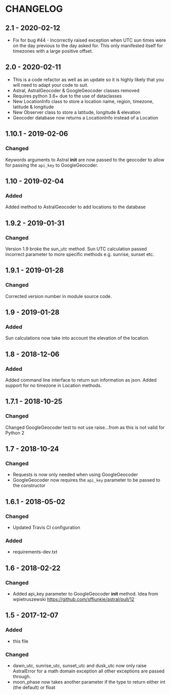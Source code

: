 # CHANGELOG

## 2.1 - 2020-02-12

- Fix for bug #44 - Incorrectly raised exception when UTC sun times were on the day
  previous to the day asked for. This only manifested itself for timezones with
  a large positive offset.

## 2.0 - 2020-02-11

- This is a code refactor as well as an update so it is highly likely that you will
  need to adapt your code to suit.
- Astral, AstralGeocoder & GoogleGeocoder classes removed
- Requires python 3.6+ due to the use of dataclasses
- New LocationInfo class to store a location name, region, timezone, latitude & longitude
- New Observer class to store a latitude, longitude & elevation
- Geocoder database now returns a LocationInfo instead of a Location

## 1.10.1 - 2019-02-06

### Changed

Keywords arguments to Astral **init** are now passed to the geocoder to allow for passing
the `api_key` to GoogleGeocoder.

## 1.10 - 2019-02-04

### Added

Added method to AstralGeocoder to add locations to the database

## 1.9.2 - 2019-01-31

### Changed

Version 1.9 broke the sun_utc method. Sun UTC calculation passed incorrect
parameter to more specific methods e.g. sunrise, sunset etc.

## 1.9.1 - 2019-01-28

### Changed

Corrected version number in module source code.

## 1.9 - 2019-01-28

### Added

Sun calculations now take into account the elevation of the location.

## 1.8 - 2018-12-06

### Added

Added command line interface to return sun information as json.
Added support for no timezone in Location methods.

## 1.7.1 - 2018-10-25

### Changed

Changed GoogleGeocoder test to not use raise...from as this is not valid for Python 2

## 1.7 - 2018-10-24

### Changed

- Requests is now only needed when using GoogleGeocoder
- GoogleGeocoder now requires the `api_key` parameter to be passed to the constructor

## 1.6.1 - 2018-05-02

### Changed

- Updated Travis CI configuration

### Added

- requirements-dev.txt

## 1.6 - 2018-02-22

### Changed

- Added api_key parameter to GoogleGeocoder **init** method. Idea from
    wpietruszewski https://github.com/sffjunkie/astral/pull/12

## 1.5 - 2017-12-07

### Added

- this file

### Changed

- dawn_utc, sunrise_utc, sunset_utc and dusk_utc now only raise AstralError for a math domain
    exception all other exceptions are passed through.
- moon_phase now takes another parameter if the type to return either int (the default) or float
